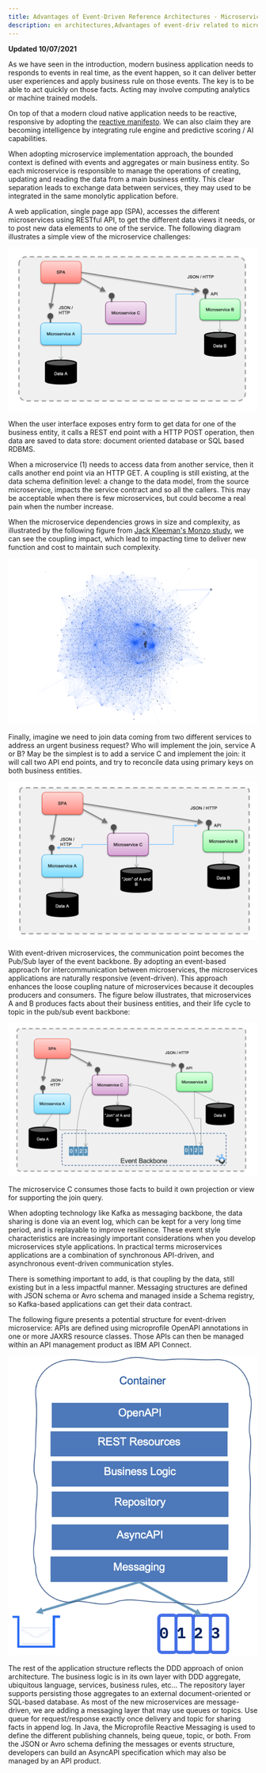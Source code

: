 ```yaml
---
title: Advantages of Event-Driven Reference Architectures - Microservice
description: en architectures,Advantages of event-driv related to microservice communication.
---
```


<InlineNotification kind="warning">
<strong>Updated 10/07/2021</strong>
</InlineNotification>

As we have seen in the introduction, modern business application needs to responds to events in real time, 
as the event happen, so it can deliver better user experiences and apply business rule on those events. 
The key is to be able to act quickly on those facts. Acting may involve computing analytics or machine 
trained models. 

On top of that a modern cloud native application needs to be reactive, responsive by adopting the [reactive manifesto](../../advantages/reactive). 
We can also claim they are becoming intelligence by integrating rule engine and predictive scoring / AI capabilities. 

When adopting microservice implementation approach, the bounded context is defined with events and aggregates or main business entity. 
So each microservice is responsible to manage the operations of creating, updating and reading the data from a 
main business entity. This clear separation leads to exchange data between services, they may used to be
integrated in the same monolytic application before.

A web application, single page app (SPA), accesses the different microservices using RESTful API, 
to get the different data views it needs, or to post new data elements to one of the service.
The following diagram illustrates a simple view of the microservice challenges:

 ![1](./images/microserv-1.png)

When the user interface exposes entry form to get data for one of the business entity, 
it calls a REST end point with a HTTP POST operation, then data are saved to data store: 
document oriented database or SQL based RDBMS.

When a microservice (1) needs to access data from another service, then it calls 
another end point via an HTTP GET. A coupling is still existing, at the data schema definition level:
a change to the data model, from the source microservice, impacts the service contract and so all the callers. 
This may be acceptable when there is few microservices, but could become a real pain when the number increase.

When the microservice dependencies grows in size and complexity, 
as illustrated by the following figure from [Jack Kleeman's Monzo study](https://monzo.com/blog/we-built-network-isolation-for-1-500-services), 
we can see the coupling impact, which lead to impacting time to deliver new function and 
cost to maintain such complexity.

 ![2](./images/microserv-2.png)

Finally, imagine we need to join data coming from two different services to address an urgent business request? 
Who will implement the join, service A or B? May be the simplest is to add a service C and 
implement the join: it will call two API end points, and try to reconcile data using primary keys 
on both business entities.

 ![3](./images/microserv-3.png)

With event-driven microservices, the communication point becomes the Pub/Sub layer of 
the event backbone. By adopting an event-based approach for intercommunication between 
microservices, the microservices applications are naturally responsive (event-driven). 
This approach enhances the loose coupling nature of microservices because it decouples 
producers and consumers. The figure below illustrates, that microservices A and B produces
 facts about their business entities, and their life cycle to topic in the pub/sub event backbone:

 ![4](./images/microserv-4.png)

The microservice C consumes those facts to build it own projection or view for supporting the join query.

When adopting technology like Kafka as messaging backbone, the data sharing is 
done via an event log, which can be kept for a very long time period, and is replayable 
to improve resilience. These event style characteristics are increasingly important 
considerations when you develop microservices style applications. In practical 
terms microservices applications are a combination of synchronous API-driven, 
and asynchronous event-driven communication styles. 

There is something important to add, is that coupling by the data, still existing but in
a less impactful manner. Messaging structures are defined with JSON schema or Avro schema and
managed inside a Schema registry, so Kafka-based applications can get their data contract.  

The following figure presents a potential structure for event-driven microservice: 
APIs are defined using microprofile OpenAPI annotations in one or more JAXRS resource 
classes. Those APIs can then be managed within an API management product as IBM API 
Connect.

![](./images/evt-driv-ms.png)

The rest of the application structure reflects the DDD approach of onion architecture. 
The business logic is in its own layer with DDD aggregate, ubiquitous language, services,
business rules, etc…
The repository layer supports persisting those aggregates to an external document-oriented 
or SQL-based database.
As most of the new microservices are message-driven, we are adding a messaging layer 
that may use queues or topics. Use queue for request/response exactly once delivery 
and topic for sharing facts in append log.
In Java, the Microprofile Reactive Messaging is used to define the different publishing 
channels, being queue, topic, or both.
From the JSON or Avro schema defining the messages or events structure, 
developers can build an AsyncAPI specification which may also be managed by an API product.